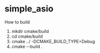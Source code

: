 # simple_asio
How to build
1. mkdir cmake/build
2. cd cmake/build
3. cmake ../ -DCMAKE_BUILD_TYPE=Debug
4. cmake --build .


